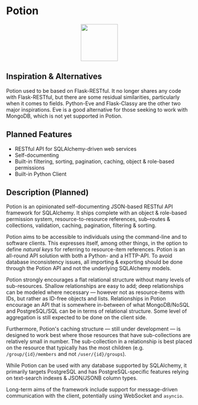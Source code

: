 # Potion

<p style="text-align:center">
    <img src="https://raw.githubusercontent.com/biosustain/potion/master/docs/_static/Potion.png" width="100">
</p>

## Inspiration & Alternatives

Potion used to be based on Flask-RESTful. It no longer shares any code with Flask-RESTful, but there are some residual
similarities, particularly when it comes to fields. Python-Eve and Flask-Classy are the other two major inspirations.
Eve is a good alternative for those seeking to work with MongoDB, which is not yet supported in Potion.

## Planned Features

- RESTful API for SQLAlchemy-driven web services
- Self-documenting
- Built-in filtering, sorting, pagination, caching, object & role-based permissions
- Built-in Python Client


## Description (Planned)

Potion is an opinionated self-documenting JSON-based RESTful API framework for SQLAlchemy. It ships complete with an
object & role-based permission system, resource-to-resource references, sub–routes & collections, validation, caching,
pagination, filtering & sorting.

Potion aims to be accessible to individuals using the command-line and to software clients. This expresses itself, among
other things, in the option to define _natural keys_ for referring to resource-item references. Potion is an all-round
API solution with both a Python- and a HTTP-API. To avoid database inconsistency issues, all importing & exporting
should be done through the Potion API and not the underlying SQLAlchemy models.

Potion strongly encourages a flat relational structure without many levels of sub-resources. Shallow relationships are
easy to add; deep relationships can be modeled where necessary — however not as resource-items with IDs, but rather as
ID-free objects and lists. Relationships in Potion encourage an API that is somewhere in-between of what MongoDB/NoSQL
and PostgreSQL/SQL can be in terms of relational structure. Some level of aggregation is still expected to be done on
the client side.

Furthermore, Potion's caching structure — still under development — is designed to work best where those resources that
have sub-collections are relatively small in number. The sub-collection in a relationship is best placed on the resource
that typically has the most children (e.g. `/group/{id}/members` and not `/user/{id}/groups`).

While Potion can be used with any database supported by SQLAlchemy, it primarily targets PostgreSQL and has
PostgreSQL-specific features relying on text-search indexes & JSON/JSONB column types.

Long-term aims of the framework include support for message-driven communication with the client, potentially using
WebSocket and `asyncio`.
